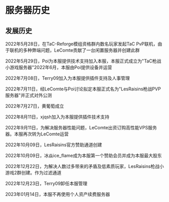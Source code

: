 # 服务器历史

## 发展历史

2022年5月28日，在TaC-Reforge模组资格群内数名玩家发起TaC PvP联机，由于联机的多种弊端问题，LeComte贡献了一台闲置服务器并创建此群

2022年5月29日，Poi为本服提供技术支持加入本服，本服正式成立为"TaC枪战小游戏服务器"2022年6月，本服由Poi提供设备并运营

2022年7月08日，Terry09加入为本服提供插件支持及人事管理

2022年7月11日，经LeComte与Poi讨论拟定本服正式名为"LesRaisins枪战PVP服务器"并正式对外公测

2022年7月27日，黄葡萄成立

2022年8月11日，xjqsh加入为本服提供插件技术支持

2022年9月11日，为解决服务器性能问题，LeComte出资订购高性能VPS服务器。本服再次转为LeComte运营

2022年10月09日，LesRaisins官方赞助通道创建

2022年10月09日，冰焱ice\_flame成为本服第一个赞助会员并成为本服最大股东

2022年12月22日，为解决人数过多带来的矛盾及低素质玩家，LesRaisins枪战小游戏2群创建。作为过滤通道

2022年12月23日，Terry09卸任本服管理

2023年01月14日，本服不再使用个人资产续费服务器
